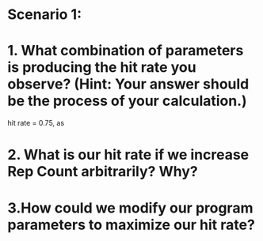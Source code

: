# Scenario 1:

# 1. What combination of parameters is producing the hit rate you observe? (Hint: Your answer should be the process of your calculation.)

hit rate = 0.75, as 
# 2. What is our hit rate if we increase Rep Count arbitrarily? Why?

# 3.How could we modify our program parameters to maximize our hit rate?